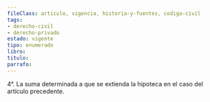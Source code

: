 ```yaml
---
fileClass: articulo, vigencia, historia-y-fuentes, codigo-civil
tags:
- derecho-civil
- derecho-privado
estado: vigente
tipo: enumerado
libro:
titulo:
parrafo:
---
```

4°. La suma determinada a que se extienda la hipoteca en el caso del artículo precedente.